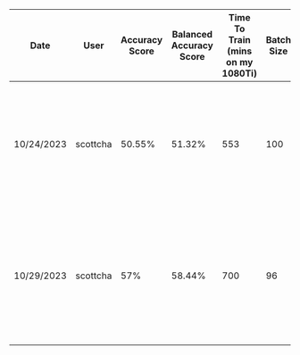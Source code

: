 |Date|User|Accuracy Score|Balanced Accuracy Score|Time To Train (mins on my 1080Ti)|Batch Size|LR|Model Class|Model Instantiation|Learner Instantiation|
|---|---|---|---|---|---|---|---|---|---|
|10/24/2023|scottcha|50.55%|51.32%|553|100|1.00E-05|Time Series Transformer|model = TSTPlus(dls.vars, dls.c, seq_len=X.shape[2], d_model=128, n_heads=1, d_k=48, d_v=48, d_ff=128, dropout=.6, n_layers=1, fc_dropout=.8, store_attn=False)|learn = Learner(dls, model, loss_func=LabelSmoothingCrossEntropyFlat(), metrics=[accuracy, BalancedAccuracy()], opt_func=partial(Adam, decouple_wd=False),cbs=[CutMix1d(), ShowGraphCallback2(), PredictionDynamics()])|
|10/29/2023|scottcha|57%|58.44%|700|96|1.00E-05|Time Series Transformer|model = TSTPlus(dls.vars, dls.c, seq_len=X.shape[3], d_model=27, n_heads=27, d_k=1, d_v=2, d_ff=128, dropout=.2, n_layers=16, fc_dropout=.8, attn_dropout=.4, store_attn=False)|learn = Learner(dls, model, loss_func=LabelSmoothingCrossEntropy(), metrics=[accuracy, BalancedAccuracy()],  opt_func=partial(Adam, decouple_wd=False),cbs=[ShowGraphCallback2(), PredictionDynamics()])|
